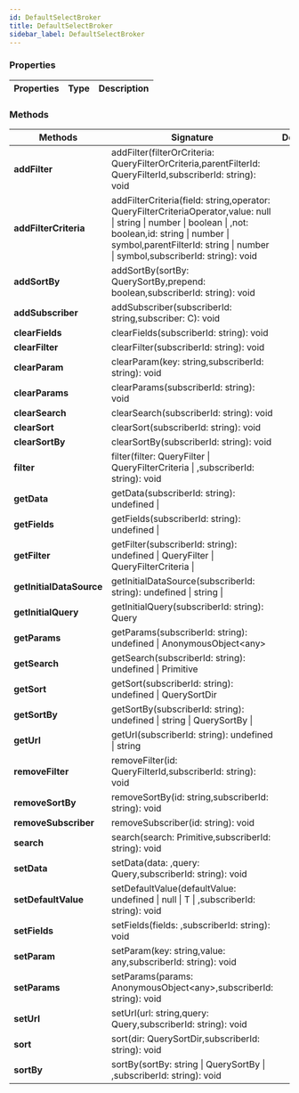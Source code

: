 ```yaml
---
id: DefaultSelectBroker
title: DefaultSelectBroker
sidebar_label: DefaultSelectBroker
---
```




### Properties

| Properties | Type | Description |
| --------- | ---- | ----------- |


### Methods

| Methods | Signature | Description |
| --------- | ---- | ----------- |
| **addFilter** | addFilter(filterOrCriteria: QueryFilterOrCriteria,parentFilterId: QueryFilterId,subscriberId: string): void |  |
| **addFilterCriteria** | addFilterCriteria(field: string,operator: QueryFilterCriteriaOperator,value: null \| string \| number \| boolean \| ,not: boolean,id: string \| number \| symbol,parentFilterId: string \| number \| symbol,subscriberId: string): void |  |
| **addSortBy** | addSortBy(sortBy: QuerySortBy,prepend: boolean,subscriberId: string): void |  |
| **addSubscriber** | addSubscriber(subscriberId: string,subscriber: C): void |  |
| **clearFields** | clearFields(subscriberId: string): void |  |
| **clearFilter** | clearFilter(subscriberId: string): void |  |
| **clearParam** | clearParam(key: string,subscriberId: string): void |  |
| **clearParams** | clearParams(subscriberId: string): void |  |
| **clearSearch** | clearSearch(subscriberId: string): void |  |
| **clearSort** | clearSort(subscriberId: string): void |  |
| **clearSortBy** | clearSortBy(subscriberId: string): void |  |
| **filter** | filter(filter: QueryFilter \| QueryFilterCriteria \| ,subscriberId: string): void |  |
| **getData** | getData(subscriberId: string): undefined \|  |  |
| **getFields** | getFields(subscriberId: string): undefined \|  |  |
| **getFilter** | getFilter(subscriberId: string): undefined \| QueryFilter \| QueryFilterCriteria \|  |  |
| **getInitialDataSource** | getInitialDataSource(subscriberId: string): undefined \| string \|  |  |
| **getInitialQuery** | getInitialQuery(subscriberId: string): Query |  |
| **getParams** | getParams(subscriberId: string): undefined \| AnonymousObject<any\> |  |
| **getSearch** | getSearch(subscriberId: string): undefined \| Primitive |  |
| **getSort** | getSort(subscriberId: string): undefined \| QuerySortDir |  |
| **getSortBy** | getSortBy(subscriberId: string): undefined \| string \| QuerySortBy \|  |  |
| **getUrl** | getUrl(subscriberId: string): undefined \| string |  |
| **removeFilter** | removeFilter(id: QueryFilterId,subscriberId: string): void |  |
| **removeSortBy** | removeSortBy(id: string,subscriberId: string): void |  |
| **removeSubscriber** | removeSubscriber(id: string): void |  |
| **search** | search(search: Primitive,subscriberId: string): void |  |
| **setData** | setData(data: ,query: Query,subscriberId: string): void |  |
| **setDefaultValue** | setDefaultValue(defaultValue: undefined \| null \| T \| ,subscriberId: string): void |  |
| **setFields** | setFields(fields: ,subscriberId: string): void |  |
| **setParam** | setParam(key: string,value: any,subscriberId: string): void |  |
| **setParams** | setParams(params: AnonymousObject<any\>,subscriberId: string): void |  |
| **setUrl** | setUrl(url: string,query: Query,subscriberId: string): void |  |
| **sort** | sort(dir: QuerySortDir,subscriberId: string): void |  |
| **sortBy** | sortBy(sortBy: string \| QuerySortBy \| ,subscriberId: string): void |  |
